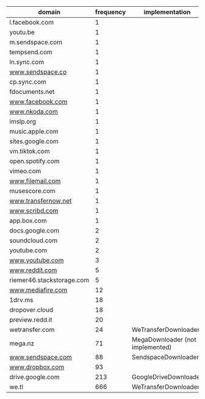 | domain                    | frequency | implementation                   |
|---------------------------|-----------|----------------------------------|
| l.facebook.com            | 1         ||
| youtu.be                  | 1         ||
| m.sendspace.com           | 1         ||
| tempsend.com              | 1         ||
| ln.sync.com               | 1         ||
| www.sendspace.co          | 1         ||
| cp.sync.com               | 1         ||
| fdocuments.net            | 1         ||
| www.facebook.com          | 1         ||
| www.nkoda.com             | 1         ||
| imslp.org                 | 1         ||
| music.apple.com           | 1         ||
| sites.google.com          | 1         ||
| vm.tiktok.com             | 1         ||
| open.spotify.com          | 1         ||
| vimeo.com                 | 1         ||
| www.filemail.com          | 1         ||
| musescore.com             | 1         ||
| www.transfernow.net       | 1         ||
| www.scribd.com            | 1         ||
| app.box.com               | 1         ||
| docs.google.com           | 2         ||
| soundcloud.com            | 2         ||
| youtube.com               | 2         ||
| www.youtube.com           | 3         ||
| www.reddit.com            | 5         ||
| riemer46.stackstorage.com | 5         ||
| www.mediafire.com         | 12        ||
| 1drv.ms                   | 18        ||
| dropover.cloud            | 18        ||
| preview.redd.it           | 20        ||
| wetransfer.com            | 24        | WeTransferDownloader             |
| mega.nz                   | 71        | MegaDownloader (not implemented) |
| www.sendspace.com         | 88        | SendspaceDownloader              |
| www.dropbox.com           | 93        ||
| drive.google.com          | 213       | GoogleDriveDownloader            |
| we.tl                     | 666       | WeTransferDownloader             |